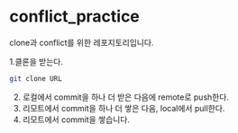 # conflict_practice
clone과 conflict를 위한 레포지토리입니다.

1.클론을 받는다.
```bash
git clone URL
```
2. 로컬에서 commit을  하나 더 받은 다음에 remote로 push한다.
3. 리모트에서 commit을 하나 더 쌓은 다음, local에서 pull한다.
4. 리모트에서 commit을 쌓습니다.
